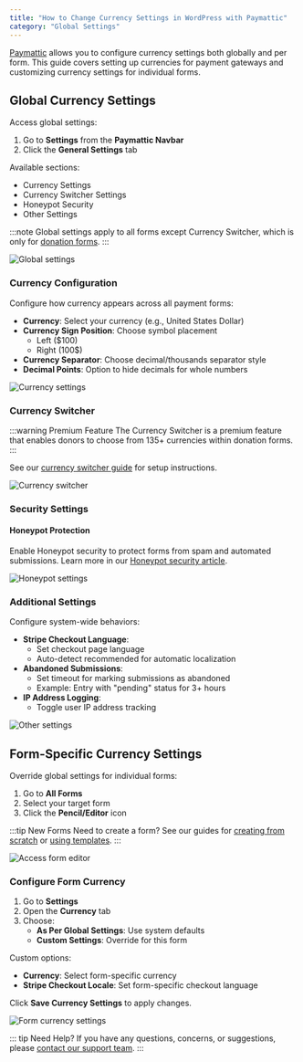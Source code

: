 ```yaml
---
title: "How to Change Currency Settings in WordPress with Paymattic"
category: "Global Settings"
---
```


[Paymattic](https://paymattic.com/) allows you to configure currency settings both globally and per form. This guide covers setting up currencies for payment gateways and customizing currency settings for individual forms.

## Global Currency Settings

Access global settings:

1. Go to **Settings** from the **Paymattic Navbar**
2. Click the **General Settings** tab

Available sections:
- Currency Settings
- Currency Switcher Settings
- Honeypot Security
- Other Settings

:::note
Global settings apply to all forms except Currency Switcher, which is only for [donation forms](/simple-form-templates).
:::

![Global settings](/images/global-settings/how-to-change-currency-settings-in-wordpress-with-paymattic/General-Settings-under-Global-Settings--scaled.webp)

### Currency Configuration

Configure how currency appears across all payment forms:

- **Currency**: Select your currency (e.g., United States Dollar)
- **Currency Sign Position**: Choose symbol placement
  - Left ($100)
  - Right (100$)
- **Currency Separator**: Choose decimal/thousands separator style
- **Decimal Points**: Option to hide decimals for whole numbers

![Currency settings](/images/global-settings/how-to-change-currency-settings-in-wordpress-with-paymattic/Currency-Settings.webp)

### Currency Switcher

:::warning Premium Feature
The Currency Switcher is a premium feature that enables donors to choose from 135+ currencies within donation forms.
:::

See our [currency switcher guide](/add-currency-switcher-in-wordpress-form) for setup instructions.

![Currency switcher](/images/global-settings/how-to-change-currency-settings-in-wordpress-with-paymattic/Currency-Switcher-Settings.webp)

### Security Settings

#### Honeypot Protection

Enable Honeypot security to protect forms from spam and automated submissions. Learn more in our [Honeypot security article](https://paymattic.com/honeypot-in-cyber-security/#what-is-honeypot-security).

![Honeypot settings](/images/global-settings/how-to-change-currency-settings-in-wordpress-with-paymattic/Honeypot-Security.webp)

### Additional Settings

Configure system-wide behaviors:

- **Stripe Checkout Language**:
  - Set checkout page language
  - Auto-detect recommended for automatic localization
- **Abandoned Submissions**:
  - Set timeout for marking submissions as abandoned
  - Example: Entry with "pending" status for 3+ hours
- **IP Address Logging**:
  - Toggle user IP address tracking

![Other settings](/images/global-settings/how-to-change-currency-settings-in-wordpress-with-paymattic/Other-Settings.webp)

## Form-Specific Currency Settings

Override global settings for individual forms:

1. Go to **All Forms**
2. Select your target form
3. Click the **Pencil/Editor** icon

:::tip New Forms
Need to create a form? See our guides for [creating from scratch](/how-to-create-a-form-from-scratch-with-paymattic) or [using templates](/simple-form-templates).
:::

![Access form editor](/images/global-settings/how-to-change-currency-settings-in-wordpress-with-paymattic/All-Forms-sction--scaled.webp)

### Configure Form Currency

1. Go to **Settings**
2. Open the **Currency** tab
3. Choose:
   - **As Per Global Settings**: Use system defaults
   - **Custom Settings**: Override for this form

Custom options:
- **Currency**: Select form-specific currency
- **Stripe Checkout Locale**: Set form-specific checkout language

Click **Save Currency Settings** to apply changes.

![Form currency settings](/images/global-settings/how-to-change-currency-settings-in-wordpress-with-paymattic/Settings-of-a-specific-form-Currency-Custom-Settings--scaled.webp)

::: tip Need Help?
If you have any questions, concerns, or suggestions, please [contact our support team](https://wpmanageninja.com/support-tickets/).
:::